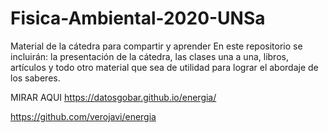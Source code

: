 # Fisica-Ambiental-2020-UNSa
Material de la cátedra para compartir y aprender
En este repositorio se incluirán: la presentación de la cátedra, las clases una a una, libros, artículos y todo otro material que sea de utilidad para lograr el abordaje de los saberes.

MIRAR AQUI
https://datosgobar.github.io/energia/

https://github.com/verojavi/energia
